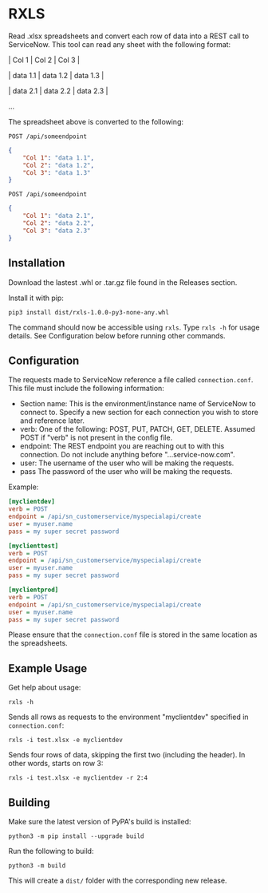 # RXLS
Read .xlsx spreadsheets and convert each row of data into a REST call to ServiceNow. This tool can read any sheet with the following format:

| Col 1 | Col 2 | Col 3 |

| data 1.1 | data 1.2 | data 1.3 |

| data 2.1 | data 2.2 | data 2.3 |

...

The spreadsheet above is converted to the following:

`POST /api/someendpoint`
```json
{
    "Col 1": "data 1.1",
    "Col 2": "data 1.2",
    "Col 3": "data 1.3"
}
```
`POST /api/someendpoint`
```json
{
    "Col 1": "data 2.1",
    "Col 2": "data 2.2",
    "Col 3": "data 2.3"
}
```
## Installation
Download the lastest .whl or .tar.gz file found in the Releases section.

Install it with pip:

`pip3 install dist/rxls-1.0.0-py3-none-any.whl`

The command should now be accessible using `rxls`. Type `rxls -h` for usage details. See Configuration below before running other commands.

## Configuration
The requests made to ServiceNow reference a file called `connection.conf`. This file  must include the following information:

- Section name: This is the environment/instance name of ServiceNow to connect to. Specify a new section for each connection you wish to store and reference later.
- verb: One of the following: POST, PUT, PATCH, GET, DELETE. Assumed POST if "verb" is not present in the config file.
- endpoint: The REST endpoint you are reaching out to with this connection. Do not include anything before "...service-now.com".
- user: The username of the user who will be making the requests.
- pass The password of the user who will be making the requests.

Example:
```ini
[myclientdev]
verb = POST
endpoint = /api/sn_customerservice/myspecialapi/create
user = myuser.name
pass = my super secret password

[myclienttest]
verb = POST
endpoint = /api/sn_customerservice/myspecialapi/create
user = myuser.name
pass = my super secret password

[myclientprod]
verb = POST
endpoint = /api/sn_customerservice/myspecialapi/create
user = myuser.name
pass = my super secret password
```

Please ensure that the `connection.conf` file is stored in the same location as the spreadsheets.

## Example Usage

Get help about usage:

`rxls -h`

Sends all rows as requests to the environment "myclientdev" specified in `connection.conf`:

`rxls -i test.xlsx -e myclientdev`

Sends four rows of data, skipping the first two (including the header). In other words, starts on row 3:

`rxls -i test.xlsx -e myclientdev -r 2:4`

## Building
Make sure the latest version of PyPA's build is installed:

`python3 -m pip install --upgrade build`

Run the following to build:

`python3 -m build`

This will create a `dist/` folder with the corresponding new release.
